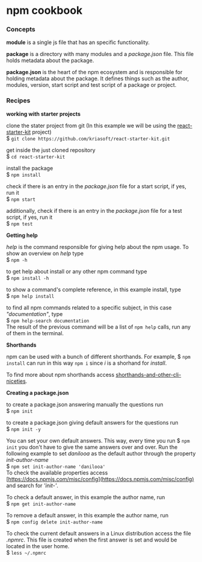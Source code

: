 # npm cookbook

### Concepts

**module** is a single js file that has an specific functionality.

**package** is a directory with many modules and a _package.json_ file. This file holds 
metadata about the package.

**package.json** is the heart of the npm ecosystem and is responsible for holding metadata about the package. It defines things such as the author, modules, version, start script and test script of a package or project. 

### Recipes

**working with starter projects**

clone the stater project from git (In this example we will be using the [react-starter-kit](https://github.com/kriasoft/react-starter-kit) project)  
$ `git clone https://github.com/kriasoft/react-starter-kit.git`

get inside the just cloned repository  
$ `cd react-starter-kit`

install the package  
$ `npm install`

check if there is an entry in the _package.json_ file for a start script, if yes, run it  
$ `npm start`

additionally, check if there is an entry in the _package.json_ file for a test script, if yes, run it  
$ `npm test`

**Getting help**

_help_ is the command responsible for giving help about the npm usage.
To show an overview on _help_ type  
$ `npm -h`

to get help about install or any other npm command type  
$ `npm install -h` 

to show a command's complete reference, in this example install, type  
$ `npm help install`  

to find all npm commands related to a specific subject, in this case _"documentation"_, type  
$ `npm help-search documentation`  
The result of the previous command will be a list of `npm help` calls, run any of them in the terminal.

**Shorthands**

npm can be used with a bunch of different shorthands. For example, $ `npm install` can run in this way
`npm i` since _i_ is a shorhand for _install_.

To find more about npm shorthands access [shorthands-and-other-cli-niceties](https://docs.npmjs.com/misc/config#shorthands-and-other-cli-niceties).


**Creating a package.json**

to create a package.json answering manually the questions run  
$ `npm init`

to create a package.json giving default answers for the questions run  
$ `npm init -y`

You can set your own default answers. This way, every time you run $ `npm init` you don't
have to give the same answers over and over. Run the following example to set _danilooa_ as the default author through the property _init-author-name_  
$ `npm set init-author-name 'danilooa'`  
To check the available properties access [https://docs.npmjs.com/misc/config](https://docs.npmjs.com/misc/config) and search for _'init-'_.

To check a default answer, in this example the author name, run  
$ `npm get init-author-name`

To remove a default answer, in this example the author name, run  
$ `npm config delete init-author-name`  

To check the current default answers in a Linux distribution access the file _.npmrc_. This file is created when the first answer is set and would be located in the user home.  
$ `less ~/.npmrc`
